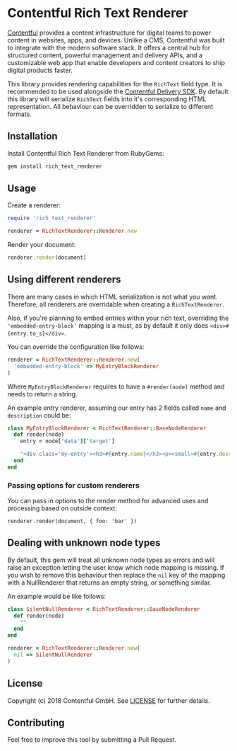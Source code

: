 # Contentful Rich Text Renderer

[Contentful](https://www.contentful.com) provides a content infrastructure for digital teams to power content in websites, apps, and devices. Unlike a CMS, Contentful was built to integrate with the modern software stack. It offers a central hub for structured content, powerful management and delivery APIs, and a customizable web app that enable developers and content creators to ship digital products faster.

This library provides rendering capabilities for the `RichText` field type. It is recommended to be used alongside the [Contentful Delivery SDK](https://www.github.com/contentful/contentful.rb).
By default this library will serialize `RichText` fields into it's corresponding HTML representation. All behaviour can be overridden to serialize to different formats.

## Installation

Install Contentful Rich Text Renderer from RubyGems:

```bash
gem install rich_text_renderer
```

## Usage

Create a renderer:

```ruby
require 'rich_text_renderer'

renderer = RichTextRenderer::Renderer.new
```

Render your document:

```ruby
renderer.render(document)
```

## Using different renderers

There are many cases in which HTML serialization is not what you want.
Therefore, all renderers are overridable when creating a `RichTextRenderer`.

Also, if you're planning to embed entries within your rich text, overriding the `'embedded-entry-block'` mapping is a must,
as by default it only does `<div>#{entry.to_s}</div>`.

You can override the configuration like follows:

```ruby
renderer = RichTextRenderer::Renderer.new(
  'embedded-entry-block' => MyEntryBlockRenderer
)
```

Where `MyEntryBlockRenderer` requires to have a `#render(node)` method and needs to return a string.

An example entry renderer, assuming our entry has 2 fields called `name` and `description` could be:

```ruby
class MyEntryBlockRenderer < RichTextRenderer::BaseNodeRenderer
  def render(node)
    entry = node['data']['target']

    "<div class='my-entry'><h3>#{entry.name}</h3><p><small>#{entry.description}</p></small></div>"
  end
end
```

### Passing options for custom renderers

You can pass in options to the render method for advanced uses and processing based on outside context:

```
renderer.render(document, { foo: 'bar' })
```

## Dealing with unknown node types

By default, this gem will treat all unknown node types as errors and will raise an exception letting the user know which node mapping is missing.
If you wish to remove this behaviour then replace the `nil` key of the mapping with a NullRenderer that returns an empty string, or something similar.

An example would be like follows:

```ruby
class SilentNullRenderer < RichTextRenderer::BaseNodeRenderer
  def render(node)
    ""
  end
end

renderer = RichTextRenderer::Renderer.new(
  nil => SilentNullRenderer
)
```

## License

Copyright (c) 2018 Contentful GmbH. See [LICENSE](./LICENSE) for further details.

## Contributing

Feel free to improve this tool by submitting a Pull Request.
